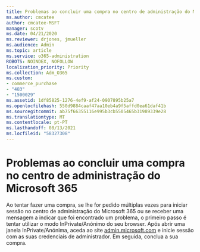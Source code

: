 ```yaml
---
title: Problemas ao concluir uma compra no centro de administração do Microsoft 365
ms.author: cmcatee
author: cmcatee-MSFT
manager: scotv
ms.date: 04/21/2020
ms.reviewer: drjones, jmueller
ms.audience: Admin
ms.topic: article
ms.service: o365-administration
ROBOTS: NOINDEX, NOFOLLOW
localization_priority: Priority
ms.collection: Adm_O365
ms.custom:
- commerce_purchase
- "483"
- "1500029"
ms.assetid: 1df85825-1276-4ef9-af24-0907895b25a7
ms.openlocfilehash: 550d9884caaf47aa10eb4a9f5affd0ea61daf41b
ms.sourcegitcommit: ab75f66355116e995b3cb5505465b31989339e28
ms.translationtype: MT
ms.contentlocale: pt-PT
ms.lasthandoff: 08/13/2021
ms.locfileid: "58327308"
---
```

# <a name="trouble-completing-a-purchase-in-the-microsoft-365-admin-center"></a>Problemas ao concluir uma compra no centro de administração do Microsoft 365

Ao tentar fazer uma compra, se lhe for pedido múltiplas vezes para iniciar sessão no centro de administração do Microsoft 365 ou se receber uma mensagem a indicar que foi encontrado um problema, o primeiro passo é tentar utilizar o modo InPrivate/Anónimo do seu browser. Após abrir uma janela InPrivate/Anónima, aceda ao site [admin.microsoft.com](https://admin.microsoft.com) e inicie sessão com as suas credenciais de administrador. Em seguida, conclua a sua compra.